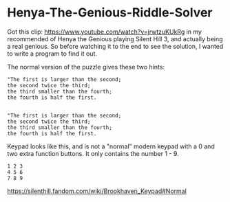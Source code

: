 ﻿# Henya-The-Genious-Riddle-Solver



Got this clip: https://www.youtube.com/watch?v=jrwtzuKUkRg in my recommended of Henya the Genious playing Silent Hill 3, and actually being a real genious.
So before watching it to the end to see the solution, I wanted to write a program to find it out.

The normal version of the puzzle gives these two hints:

    "The first is larger than the second;
    the second twice the third;
    the third smaller than the fourth;
    the fourth is half the first.


    "The first is larger than the second;
    the second twice the third;
    the third smaller than the fourth;
    the fourth is half the first.

Keypad looks like this, and is not a "normal" modern keypad with a 0 and two extra function buttons. It only contains the number 1 - 9.

    1 2 3
    4 5 6
    7 8 9


https://silenthill.fandom.com/wiki/Brookhaven_Keypad#Normal
